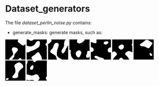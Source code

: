 # Dataset_generators

The file _dataset_perlin_noise.py_ contains:

- generate_masks: generate masks, such as:

![](https://raw.githubusercontent.com/MarcoFurlan99/Marco_code_final/master/example_datasets/masks/0.png)
![](https://raw.githubusercontent.com/MarcoFurlan99/Marco_code_final/master/example_datasets/masks/1.png)
![](https://raw.githubusercontent.com/MarcoFurlan99/Marco_code_final/master/example_datasets/masks/2.png)
![](https://raw.githubusercontent.com/MarcoFurlan99/Marco_code_final/master/example_datasets/masks/3.png)
![](https://raw.githubusercontent.com/MarcoFurlan99/Marco_code_final/master/example_datasets/masks/4.png)
![](https://raw.githubusercontent.com/MarcoFurlan99/Marco_code_final/master/example_datasets/masks/5.png)
![](https://raw.githubusercontent.com/MarcoFurlan99/Marco_code_final/master/example_datasets/masks/6.png)
![](https://raw.githubusercontent.com/MarcoFurlan99/Marco_code_final/master/example_datasets/masks/7.png)
![](https://raw.githubusercontent.com/MarcoFurlan99/Marco_code_final/master/example_datasets/masks/8.png)

